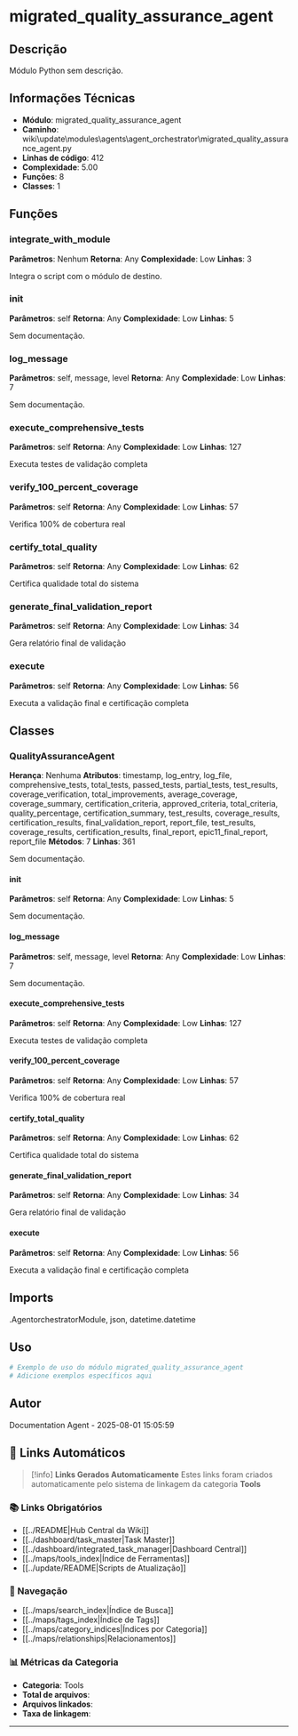 # migrated_quality_assurance_agent

## Descrição

Módulo Python sem descrição.

## Informações Técnicas

- **Módulo**: migrated_quality_assurance_agent
- **Caminho**: wiki\update\modules\agents\agent_orchestrator\migrated_quality_assurance_agent.py
- **Linhas de código**: 412
- **Complexidade**: 5.00
- **Funções**: 8
- **Classes**: 1

## Funções

### integrate_with_module

**Parâmetros**: Nenhum
**Retorna**: Any
**Complexidade**: Low
**Linhas**: 3

Integra o script com o módulo de destino.

### __init__

**Parâmetros**: self
**Retorna**: Any
**Complexidade**: Low
**Linhas**: 5

Sem documentação.

### log_message

**Parâmetros**: self, message, level
**Retorna**: Any
**Complexidade**: Low
**Linhas**: 7

Sem documentação.

### execute_comprehensive_tests

**Parâmetros**: self
**Retorna**: Any
**Complexidade**: Low
**Linhas**: 127

Executa testes de validação completa

### verify_100_percent_coverage

**Parâmetros**: self
**Retorna**: Any
**Complexidade**: Low
**Linhas**: 57

Verifica 100% de cobertura real

### certify_total_quality

**Parâmetros**: self
**Retorna**: Any
**Complexidade**: Low
**Linhas**: 62

Certifica qualidade total do sistema

### generate_final_validation_report

**Parâmetros**: self
**Retorna**: Any
**Complexidade**: Low
**Linhas**: 34

Gera relatório final de validação

### execute

**Parâmetros**: self
**Retorna**: Any
**Complexidade**: Low
**Linhas**: 56

Executa a validação final e certificação completa

## Classes

### QualityAssuranceAgent

**Herança**: Nenhuma
**Atributos**: timestamp, log_entry, log_file, comprehensive_tests, total_tests, passed_tests, partial_tests, test_results, coverage_verification, total_improvements, average_coverage, coverage_summary, certification_criteria, approved_criteria, total_criteria, quality_percentage, certification_summary, test_results, coverage_results, certification_results, final_validation_report, report_file, test_results, coverage_results, certification_results, final_report, epic11_final_report, report_file
**Métodos**: 7
**Linhas**: 361

Sem documentação.

#### __init__

**Parâmetros**: self
**Retorna**: Any
**Complexidade**: Low
**Linhas**: 5

Sem documentação.

#### log_message

**Parâmetros**: self, message, level
**Retorna**: Any
**Complexidade**: Low
**Linhas**: 7

Sem documentação.

#### execute_comprehensive_tests

**Parâmetros**: self
**Retorna**: Any
**Complexidade**: Low
**Linhas**: 127

Executa testes de validação completa

#### verify_100_percent_coverage

**Parâmetros**: self
**Retorna**: Any
**Complexidade**: Low
**Linhas**: 57

Verifica 100% de cobertura real

#### certify_total_quality

**Parâmetros**: self
**Retorna**: Any
**Complexidade**: Low
**Linhas**: 62

Certifica qualidade total do sistema

#### generate_final_validation_report

**Parâmetros**: self
**Retorna**: Any
**Complexidade**: Low
**Linhas**: 34

Gera relatório final de validação

#### execute

**Parâmetros**: self
**Retorna**: Any
**Complexidade**: Low
**Linhas**: 56

Executa a validação final e certificação completa

## Imports

.AgentorchestratorModule, json, datetime.datetime

## Uso

```python
# Exemplo de uso do módulo migrated_quality_assurance_agent
# Adicione exemplos específicos aqui
```

## Autor

Documentation Agent - 2025-08-01 15:05:59

## 🔗 **Links Automáticos**

> [!info] **Links Gerados Automaticamente**
> Estes links foram criados automaticamente pelo sistema de linkagem da categoria **Tools**

### **📚 Links Obrigatórios**
- [[../README|Hub Central da Wiki]]
- [[../dashboard/task_master|Task Master]]
- [[../dashboard/integrated_task_manager|Dashboard Central]]
- [[../maps/tools_index|Índice de Ferramentas]]
- [[../update/README|Scripts de Atualização]]

### **🧭 Navegação**
- [[../maps/search_index|Índice de Busca]]
- [[../maps/tags_index|Índice de Tags]]
- [[../maps/category_indices|Índices por Categoria]]
- [[../maps/relationships|Relacionamentos]]

### **📊 Métricas da Categoria**
- **Categoria**: Tools
- **Total de arquivos**: <!-- Contador automático -->
- **Arquivos linkados**: <!-- Contador automático -->
- **Taxa de linkagem**: <!-- Percentual automático -->

---

